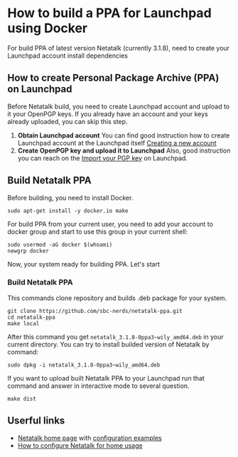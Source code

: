 # How to build a PPA for Launchpad using Docker
For build PPA of latest version Netatalk (currently 3.1.8), need to create your Launchpad account install dependencies

## How to create Personal Package Archive (PPA) on Launchpad
Before Netatalk build, you need to create Launchpad account and upload to it your OpenPGP keys. If you already have an account and your keys already uploaded, you can skip this step.

1. **Obtain Launchpad account**
You can find good instruction how to create Launchpad account at the Launchpad itself [Creating a new account](https://help.launchpad.net/YourAccount/NewAccount)
1. **Create OpenPGP key and upload it to Launchpad**
Also, good instruction you can reach on the [Import your PGP key](https://help.launchpad.net/YourAccount/ImportingYourPGPKey) on Launchpad. 

## Build Netatalk PPA
Before building, you need to install Docker.
```
sudo apt-get install -y docker.io make
```
For build PPA from your current user, you need to add your account to docker group and start to use this group in your current shell:
```
sudo usermod -aG docker $(whoami)
newgrp docker
```
Now, your system ready for building PPA. Let's start

### Build Netatalk PPA
This commands clone repository and builds .deb package for your system.
```
git clone https://github.com/sbc-nerds/netatalk-ppa.git
cd netatalk-ppa
make local
```
After this command you get `netatalk_3.1.8-0ppa3~wily_amd64.deb` in your current directory. You can try to install builded version of Netatalk by command: 
```
sudo dpkg -i netatalk_3.1.8-0ppa3~wily_amd64.deb
```

If you want to upload built Netatalk PPA to your Launchpad run that command and answer in interactive mode to several question.
```
make dist
``` 

## Userful links
- [Netatalk home page](http://netatalk.sourceforge.net) with [configuration examples](http://netatalk.sourceforge.net/wiki/index.php/Install_Netatalk_3.1.8_on_Ubuntu_16.04_Xenial#Setting_Up)
- [How to configure Netatalk for home usage](https://www.outcoldman.com/en/archive/2014/11/09/ubuntu-as-home-server-part-3-afp-server/)